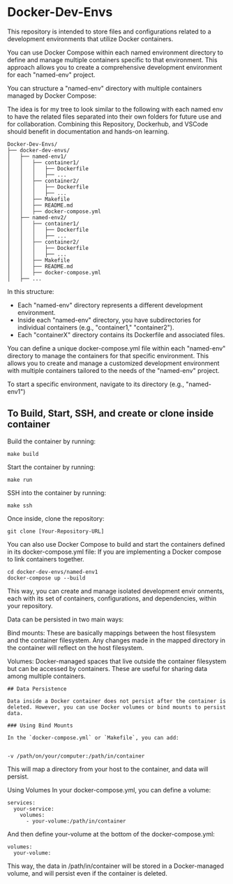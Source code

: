 # Docker-Dev-Envs

This repository is intended to store files and configurations related to a development environments that utilize Docker containers.

You can use Docker Compose within each named environment directory to define and manage multiple containers specific to that environment. This approach allows you to create a comprehensive development environment for each "named-env" project.

You can structure a "named-env" directory with multiple containers managed by Docker Compose:

The idea is for my tree to look similar to the following with each named env to have the related files separated into their own folders for future use and for collaboration. Combining this Repository, Dockerhub, and VSCode should benefit in documentation and hands-on learning.

```
Docker-Dev-Envs/
├── docker-dev-envs/
│   ├── named-env1/
│   │   ├── container1/
│   │   │   ├── Dockerfile
│   │   │   ├── ...
│   │   ├── container2/
│   │   │   ├── Dockerfile
│   │   │   ├── ...
│   │   ├── Makefile
│   │   ├── README.md
│   │   ├── docker-compose.yml
│   ├── named-env2/
│   │   ├── container1/
│   │   │   ├── Dockerfile
│   │   │   ├── ...
│   │   ├── container2/
│   │   │   ├── Dockerfile
│   │   │   ├── ...
│   │   ├── Makefile
│   │   ├── README.md
│   │   ├── docker-compose.yml
│   ├── ...
```

In this structure:

- Each "named-env" directory represents a different development environment.
- Inside each "named-env" directory, you have subdirectories for individual containers (e.g., "container1," "container2").
- Each "containerX" directory contains its Dockerfile and associated files.

You can define a unique docker-compose.yml file within each "named-env" directory to manage the containers for that specific environment. This allows you to create and manage a customized development environment with multiple containers tailored to the needs of the "named-env" project.

To start a specific environment, navigate to its directory (e.g., "named-env1")

## To Build, Start, SSH, and create or clone inside container

Build the container by running:

```
make build
```

Start the container by running:

```
make run
```

SSH into the container by running:

```
make ssh
```

Once inside, clone the repository:

```
git clone [Your-Repository-URL]
```

You can also use Docker Compose to build and start the containers defined in its docker-compose.yml file:
If you are implementing a Docker compose to link containers together.

```
cd docker-dev-envs/named-env1
docker-compose up --build
```

This way, you can create and manage isolated development envir
onments, each with its set of containers, configurations, and dependencies, within your repository.

Data can be persisted in two main ways:

Bind mounts: These are basically mappings between the host filesystem and the container filesystem. Any changes made in the mapped directory in the container will reflect on the host filesystem.

Volumes: Docker-managed spaces that live outside the container filesystem but can be accessed by containers. These are useful for sharing data among multiple containers.

```
## Data Persistence

Data inside a Docker container does not persist after the container is deleted. However, you can use Docker volumes or bind mounts to persist data.

### Using Bind Mounts

In the `docker-compose.yml` or `Makefile`, you can add:


-v /path/on/your/computer:/path/in/container

```

This will map a directory from your host to the container, and data will persist.

Using Volumes
In your docker-compose.yml, you can define a volume:

```
services:
  your-service:
    volumes:
      - your-volume:/path/in/container
```

And then define your-volume at the bottom of the docker-compose.yml:

```
volumes:
  your-volume:
```

This way, the data in /path/in/container will be stored in a Docker-managed volume, and will persist even if the container is deleted.

